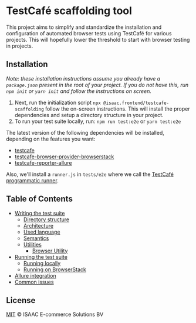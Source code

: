 # TestCafé scaffolding tool

This project aims to simplify and standardize the installation and configuration of automated browser tests using TestCafé for various projects. This will hopefully lower the threshold to start with browser testing in projects.

## Installation

_Note: these installation instructions assume you already have a `package.json` present in the root of your project. If you do not have this, run `npm init` or `yarn init` and follow the instructions on screen._

1. Next, run the initialization script `npx @isaac.frontend/testcafe-scaffolding` follow the on-screen instructions. This will install the proper dependencies and setup a directory structure in your project.
2. To run your test suite locally, run: `npm run test:e2e` or `yarn test:e2e`

The latest version of the following dependencies will be installed, depending on the features you want:
- [testcafe](https://www.npmjs.com/package/testcafe)
- [testcafe-browser-provider-browserstack](https://www.npmjs.com/package/testcafe-browser-provider-browserstack)
- [testcafe-reporter-allure](https://www.npmjs.com/package/@isaac.frontend/testcafe-reporter-allure)

Also, we'll install a `runner.js` in `tests/e2e` where we call the [TestCafé programmatic runner](https://devexpress.github.io/testcafe/documentation/using-testcafe/programming-interface/runner.html).

## Table of Contents
* [Writing the test suite](docs/writing-the-testsuite.md)
    * [Directory structure](docs/writing-the-testsuite.md#directory-structure)
    * [Architecture](docs/writing-the-testsuite.md#architecture)
    * [Used language](docs/writing-the-testsuite.md#used-language)
    * [Semantics](docs/writing-the-testsuite.md#semantics)
    * [Utilities](docs/writing-the-testsuite.md#utilities)
        * [Browser Utility](docs/utilities/browser.md)
* [Running the test suite](docs/running-the-testsuite.md)
    * [Running locally](docs/running-the-testsuite.md#running-locally)
    * [Running on BrowserStack](docs/running-the-testsuite.md#running-on-browserstack)
* [Allure integration](docs/allure.md)
* [Common issues](docs/common-issues.md)

## License
[MIT](https://github.com/isaaceindhoven/testcafe-scaffolding/blob/master/LICENSE) © ISAAC E-commerce Solutions BV
